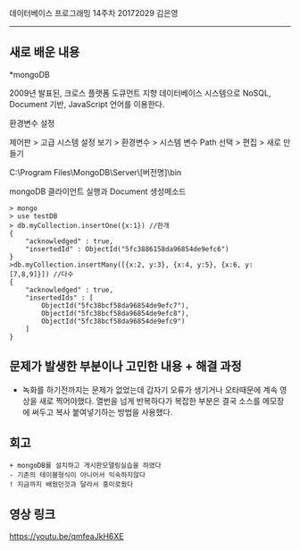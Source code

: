 데이터베이스 프로그래밍 14주차 20172029 김은영 
* * *

## 새로 배운 내용

*mongoDB
<p>2009년 발표된, 크로스 플랫폼 도큐먼트 지향 데이터베이스 시스템으로 NoSQL, Document 기반, JavaScript 언어를 이용한다.
<p>환경변수 설정
<p>제어판 > 고급 시스템 설정 보기 > 환경변수 > 시스템 변수 Path 선택 > 편집 > 새로 만들기 
<p>C:\Program Files\MongoDB\Server\[버전명]\bin
<p>
<p>mongoDB 클라이언트 실행과 Document 생성메소드

```
> mongo
> use testDB
> db.myCollection.insertOne({x:1}) //한개
{
	"acknowledged" : true,
	"insertedId" : ObjectId("5fc3886158da96854de9efc6")
}
>db.myCollection.insertMany([{x:2, y:3}, {x:4, y:5}, {x:6, y:[7,8,9]}]) //다수
{
	"acknowledged" : true,
	"insertedIds" : [
		ObjectId("5fc38bcf58da96854de9efc7"),
		ObjectId("5fc38bcf58da96854de9efc8"),
		ObjectId("5fc38bcf58da96854de9efc9")
	]
}

```

## 문제가 발생한 부분이나 고민한 내용 + 해결 과정

* 녹화를 하기전까지는 문제가 없었는데 갑자기 오류가 생기거나 오타때문에 계속 영상을 새로 찍어야했다.
 열번을 넘게 반복하다가 복잡한 부분은 결국 소스를 메모장에 써두고 복사 붙여넣기하는 방법을 사용했다.

## 회고
 ```
+ mongoDB를 설치하고 게시판모델링실습을 하였다
- 기존의 테이블형식이 아니어서 익숙하지않다
! 지금까지 배웠던것과 달라서 흥미로웠다
```

## 영상 링크
<a href = 'https://youtu.be/qmfeaJkH6XE'>https://youtu.be/qmfeaJkH6XE</a>
